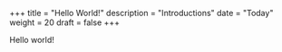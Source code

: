 +++
title = "Hello World!"
description = "Introductions"
date = "Today"
weight = 20
draft = false
+++

Hello world!
